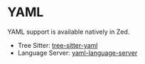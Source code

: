 # YAML

YAML support is available natively in Zed.

- Tree Sitter: [tree-sitter-yaml](https://github.com/zed-industries/tree-sitter-yaml)
- Language Server: [yaml-language-server](https://github.com/redhat-developer/yaml-language-server)
